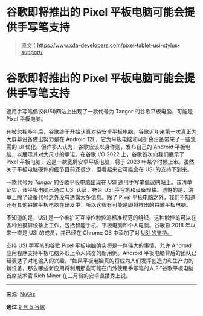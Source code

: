 # 谷歌即将推出的 Pixel 平板电脑可能会提供手写笔支持

> 原文：<https://www.xda-developers.com/pixel-tablet-usi-stylus-support/>

# 谷歌即将推出的 Pixel 平板电脑可能会提供手写笔支持

通用手写笔倡议(USI)网站上出现了一款代号为 Tangor 的谷歌平板电脑，可能是 Pixel 平板电脑。

在被忽视多年后，谷歌终于开始认真对待安卓平板电脑。谷歌近年来第一次真正为大屏幕设备做出努力是在 Android 12L，它为平板电脑和可折叠设备带来了一些急需的 UI 优化。但许多人认为，谷歌应该以身作则，发布自己的 Android 平板电脑，以展示其对大尺寸的承诺。在谷歌 I/O 2022 上，谷歌首次向我们展示了 Pixel 平板电脑，这是一款宽屏安卓平板电脑，将于 2023 年某个时候上市。虽然关于平板电脑硬件的细节目前还很少，但看起来它可能会在 USI 的支持下到来。

一款代号为 *Tangor* 的谷歌平板电脑出现在 USI 通用手写笔倡议网站上。该清单证实，该平板电脑已通过 USI 认证，符合 USI 手写笔和设备规格。遗憾的是，清单上除了设备代号之外没有透露太多信息。除了 Pixel 平板电脑之外，我们不知道还有其他谷歌平板电脑在研发中，所以这很有可能是即将推出的谷歌平板电脑。

不知道的是，USI 是一个维护可互操作触控笔标准规范的组织，这种触控笔可以在各种触摸屏设备上工作，包括智能手机、平板电脑和个人电脑。谷歌自 2018 年以来一直是 USI 的成员，并已经在 Chrome OS 中添加了对 [USI 的支持。](https://www.xda-developers.com/usi-2-0-pens-wireless-charging-support-chromebooks/)

支持 USI 手写笔的谷歌 Pixel 平板电脑确实将是一件伟大的事情，允许 Android 应用程序支持平板电脑外形上令人兴奋的新用例。Android 平板电脑背后的团队已经表达了对笔输入的兴趣。“如果平板电脑真的将成为人们发挥创造力和生产力的新设备，那么哪些新应用将利用那些可能在门外使用手写笔的人？”谷歌平板电脑首席技术官 Rich Miner 在三月份的安卓直播秀上说。

* * *

来源: [NuGiz](https://nugiz.com/2022/05/29/google-pixel-tablet-usi-stylus-support-codename-tangor/)

**通过**:[9 到 5 谷歌](https://9to5google.com/2022/05/29/google-pixel-tablet-stylus/)